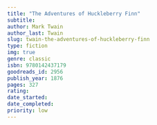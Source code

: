 ```yaml
---
title: "The Adventures of Huckleberry Finn"
subtitle: 
author: Mark Twain
author_last: Twain
slug: twain-the-adventures-of-huckleberry-finn
type: fiction
img: true
genre: classic
isbn: 9780142437179
goodreads_id: 2956
publish_year: 1876
pages: 327
rating: 
date_started:
date_completed:
priority: low
---
```

